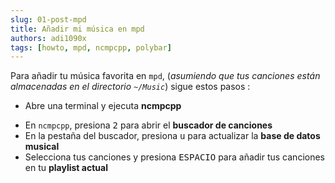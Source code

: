 ```yaml
---
slug: 01-post-mpd
title: Añadir mi música en mpd
authors: adi1090x
tags: [howto, mpd, ncmpcpp, polybar]
---
```


Para añadir tu música favorita en `mpd`, (*asumiendo que tus canciones están almacenadas en el directorio `~/Music`*) sigue estos pasos :

- Abre una terminal y ejecuta **ncmpcpp**
<!--truncate-->
- En `ncmpcpp`, presiona <kbd>2</kbd> para abrir el **buscador de canciones**
- En la pestaña del buscador, presiona <kbd>u</kbd> para actualizar la **base de datos musical**
- Selecciona tus canciones y presiona <kbd>ESPACIO</kbd> para añadir tus canciones en tu **playlist actual**
